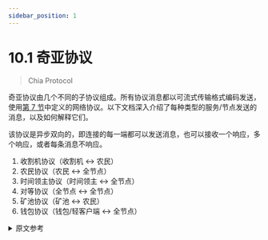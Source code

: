 ```yaml
---
sidebar_position: 1
---
```


# 10.1 奇亚协议

> Chia Protocol

奇亚协议由几个不同的子协议组成。所有协议消息都以可流式传输格式编码发送，使用[第 7 节](/docs/networking/networking 'Section 3.7: Networking')中定义的网络协议。以下文档深入介绍了每种类型的服务/节点发送的消息，以及如何解释它们。

该协议是异步双向的，即连接的每一端都可以发送消息，也可以接收一个响应，多个响应，或者每条消息不响应。

1. 收割机协议（收割机 <-> 农民）
2. 农民协议（农民 <-> 全节点）
3. 时间领主协议（时间领主 <-> 全节点）
4. 对等协议（全节点 <-> 全节点）
5. 矿池协议（矿池 <-> 农民）
6. 钱包协议（钱包/轻客户端 <-> 全节点）

<details>
<summary>原文参考</summary>

The Chia protocol is composed of a few different sub-protocols. All protocol messages are sent encoded in Streamable format, using the networking protocol defined in [Section 7](/docs/networking/networking 'Section 3.7: Networking'). The following documents go into depth into the messages sent by each type of service/node, and how they should be interpreted.

The protocol is asynchronous and bidirectional, that is, each end of the connection can send messages, and receive a response, multiple responses, or no response for each message.

1. Harvester protocol (harvester <-> farmer)
2. Farmer protocol (farmer <-> full node)
3. Timelord protocol (timelord <-> full node)
4. Peer protocol (full node <-> full node)
5. Pool protocol (pool <-> farmer)
6. Wallet protocol (wallet/light client <-> full node)

</details>
